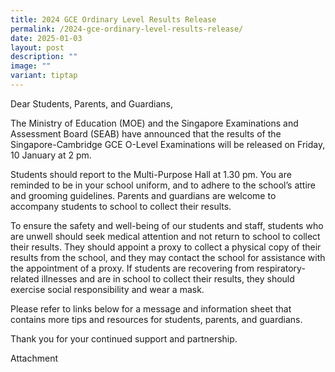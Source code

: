 ```yaml
---
title: 2024 GCE Ordinary Level Results Release
permalink: /2024-gce-ordinary-level-results-release/
date: 2025-01-03
layout: post
description: ""
image: ""
variant: tiptap
---
```

<p>Dear Students, Parents, and Guardians,</p>
<p>The Ministry of Education (MOE) and the Singapore Examinations and Assessment
Board (SEAB) have announced that the results of the Singapore-Cambridge
GCE O-Level Examinations will be released on Friday, 10 January at 2 pm.</p>
<p>Students should report to the Multi-Purpose Hall at 1.30 pm. You are reminded
to be in your school uniform, and to adhere to the school’s attire and
grooming guidelines. Parents and guardians are welcome to accompany students
to school to collect their results.</p>
<p>To ensure the safety and well-being of our students and staff, students
who are unwell should seek medical attention and not return to school to
collect their results. They should appoint a proxy to collect a physical
copy of their results from the school, and they may contact the school
for assistance with the appointment of a proxy. If students are recovering
from respiratory-related illnesses and are in school to collect their results,
they should exercise social responsibility and wear a mask.</p>
<p>Please refer to links below for a message and information sheet that contains
more tips and resources for students, parents, and guardians.</p>
<p>Thank you for your continued support and partnership.</p>
<p>Attachment</p>
<p></p>